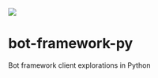 <a href="https://notebooks.azure.com/import/gh/drdarshan/bot-framework-py"><img src="https://notebooks.azure.com/launch.png" /></a>

# bot-framework-py
Bot framework client explorations in Python
